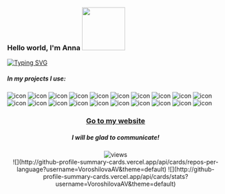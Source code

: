 ### Hello world, I'm Anna <img src="https://media.giphy.com/media/Wj7lNjMNDxSmc/giphy.gif" width="100"/>
<a href="https://git.io/typing-svg"><img src="https://readme-typing-svg.demolab.com?font=Ubuntu&size=14&pause=1000&color=000000&background=A8FF3A00&width=440&height=20&lines=Frontend+Developer;Always+learning+something+new;I+will+be+glad+to+talk+to+you!" alt="Typing SVG" /></a>

<h5>In my projects I use:</h5>
<p>
  <img src='https://img.shields.io/badge/html5-%23E34F26.svg?logo=html5&logoColor=white'alt="icon"/>
  <img src='https://img.shields.io/badge/css3-%231572B6.svg?logo=css3&logoColor=white' alt="icon"/>
  <img src='https://img.shields.io/badge/javascript-%23323330.svg?logo=javascript&logoColor=%23F7DF1E'alt="icon"/>
  <img src='https://img.shields.io/badge/typescript-%23007ACC.svg?logo=typescript&logoColor=white'alt="icon"/>
  <img src='https://img.shields.io/badge/react-%2320232a.svg?logo=react&logoColor=%2361DAFB'alt="icon"/>
  <img src='https://img.shields.io/badge/React_Router-CA4245?logo=react-router&logoColor=white'alt="icon"/>
  <img src='https://img.shields.io/badge/React%20Hook%20Form-%23EC5990.svg?logo=reacthookform&logoColor=white'alt="icon"/>
  <img src='https://img.shields.io/badge/react_native-%2320232a.svg?logo=react&logoColor=%2361DAFB'alt="icon"/>
  <img src='https://img.shields.io/badge/expo-1C1E24?logo=expo&logoColor=#D04A37' alt="icon"/>
  <img src='https://img.shields.io/badge/redux-%23593d88.svg?logo=redux&logoColor=white' alt="icon"/>
  <img src='https://img.shields.io/badge/webpack-%238DD6F9.svg?logo=webpack&logoColor=black'alt="icon"/>
  <img src='https://img.shields.io/badge/SASS-hotpink.svg?logo=SASS&logoColor=white'alt="icon"/>
  <img src='https://img.shields.io/badge/bootstrap-%23563D7C.svg?logo=bootstrap&logoColor=white'alt="icon"/>
  <img src='https://img.shields.io/badge/styled--components-DB7093?logo=styled-components&logoColor=white'alt="icon"/>
  <img src='https://img.shields.io/badge/git-%23F05033.svg?logo=git&logoColor=white'alt="icon"/>
  <img src='https://img.shields.io/badge/NPM-%23000000.svg?logo=npm&logoColor=white'alt="icon"/>
  <img src='https://img.shields.io/badge/ESLint-4B3263?logo=eslint&logoColor=white'alt="icon"/>
  <img src='https://img.shields.io/badge/figma-%23F24E1E.svg?logo=figma&logoColor=white'alt="icon"/>
  <img src='https://img.shields.io/badge/adobe%20photoshop-%2331A8FF.svg?logo=adobe%20photoshop&logoColor=white'alt="icon"/>
  <img src='https://img.shields.io/badge/Canva-%2300C4CC.svg?logo=Canva&logoColor=white)logoColor=white'alt="icon"/>
</p>

<div align="center">
  <h3><a href="https://cv-voroshilova.netlify.app" target="_blank">Go to my website</a></h3>
  <h5> I will be glad to communicate!</h5>
  <img src="https://komarev.com/ghpvc/?username=VoroshilovaAV&style=flat-square&color=blue" alt="views"/>
</div>

<div align="center"> 
 ![](http://github-profile-summary-cards.vercel.app/api/cards/repos-per-language?username=VoroshilovaAV&theme=default) 
 ![](http://github-profile-summary-cards.vercel.app/api/cards/stats?username=VoroshilovaAV&theme=default)  
</div>
